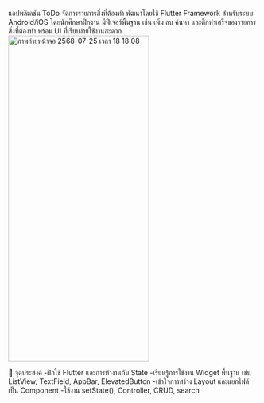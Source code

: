 แอปพลิเคชัน ToDo จัดการรายการสิ่งที่ต้องทำ พัฒนาโดยใช้ Flutter Framework 
สำหรับระบบ Android/iOS โดยนักศึกษาฝึกงาน มีฟีเจอร์พื้นฐาน เช่น เพิ่ม ลบ ค้นหา และติ๊กทำเสร็จของรายการสิ่งที่ต้องทำ
พร้อม UI ที่เรียบง่ายใช้งานสะดวก
<img width="283" height="654" alt="ภาพถ่ายหน้าจอ 2568-07-25 เวลา 18 18 08" src="https://github.com/user-attachments/assets/60ff3b25-fa50-4f28-b8c6-ee48d76a0eb3" />




🎯 จุดประสงค์
-ฝึกใช้ Flutter และการทำงานกับ State
-เรียนรู้การใช้งาน Widget พื้นฐาน เช่น ListView, TextField, AppBar, ElevatedButton
-เข้าใจการสร้าง Layout และแยกไฟล์เป็น Component
-ใช้งาน setState(), Controller, CRUD, search
